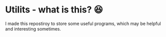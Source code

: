 # Utilits - what is this? :laughing:
I made this repostiroy to store some useful programs, which may be helpful and interesting sometimes.
